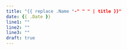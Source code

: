 ```yaml
---
title: "{{ replace .Name "-" " " | title }}"
date: {{ .Date }}
line1: ""
line2: ""
line3: ""
draft: true
---
```

